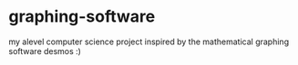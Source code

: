 # graphing-software
my alevel computer science project
inspired by the mathematical graphing software desmos :)
